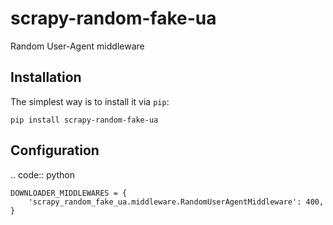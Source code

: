 # scrapy-random-fake-ua
Random User-Agent middleware

Installation
-------------

The simplest way is to install it via `pip`:

    pip install scrapy-random-fake-ua

Configuration
-------------


.. code:: python

    DOWNLOADER_MIDDLEWARES = {
        'scrapy_random_fake_ua.middleware.RandomUserAgentMiddleware': 400,
    }


